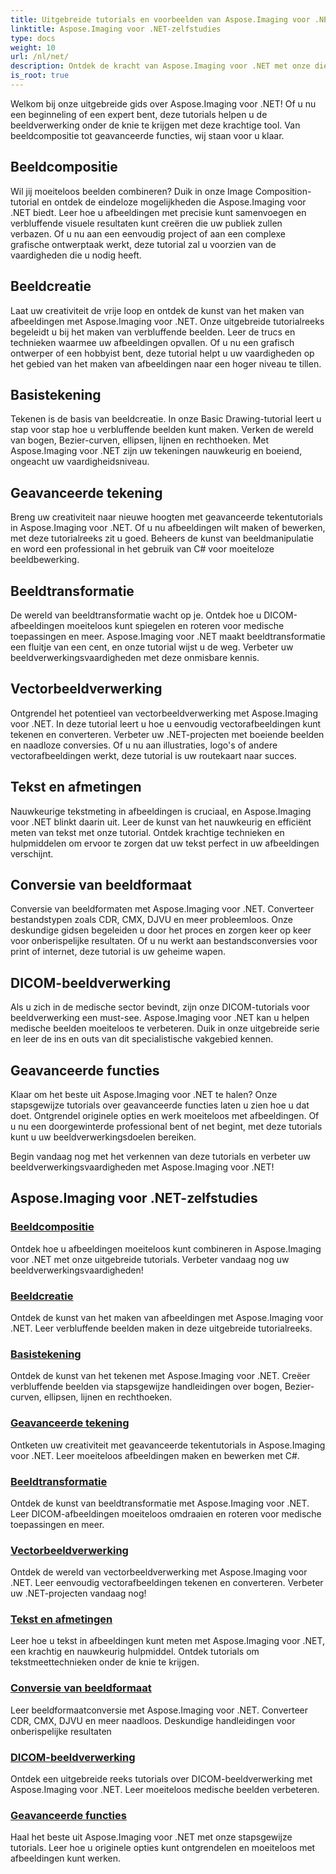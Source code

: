 ```yaml
---
title: Uitgebreide tutorials en voorbeelden van Aspose.Imaging voor .NET
linktitle: Aspose.Imaging voor .NET-zelfstudies
type: docs
weight: 10
url: /nl/net/
description: Ontdek de kracht van Aspose.Imaging voor .NET met onze diepgaande tutorials. Van beeldcompositie tot geavanceerde functies verbeter uw vaardigheden en til uw beeldverwerkingsspel naar een hoger niveau.
is_root: true
---
```


Welkom bij onze uitgebreide gids over Aspose.Imaging voor .NET! Of u nu een beginneling of een expert bent, deze tutorials helpen u de beeldverwerking onder de knie te krijgen met deze krachtige tool. Van beeldcompositie tot geavanceerde functies, wij staan voor u klaar.

## Beeldcompositie

Wil jij moeiteloos beelden combineren? Duik in onze Image Composition-tutorial en ontdek de eindeloze mogelijkheden die Aspose.Imaging voor .NET biedt. Leer hoe u afbeeldingen met precisie kunt samenvoegen en verbluffende visuele resultaten kunt creëren die uw publiek zullen verbazen. Of u nu aan een eenvoudig project of aan een complexe grafische ontwerptaak werkt, deze tutorial zal u voorzien van de vaardigheden die u nodig heeft.

## Beeldcreatie

Laat uw creativiteit de vrije loop en ontdek de kunst van het maken van afbeeldingen met Aspose.Imaging voor .NET. Onze uitgebreide tutorialreeks begeleidt u bij het maken van verbluffende beelden. Leer de trucs en technieken waarmee uw afbeeldingen opvallen. Of u nu een grafisch ontwerper of een hobbyist bent, deze tutorial helpt u uw vaardigheden op het gebied van het maken van afbeeldingen naar een hoger niveau te tillen.

## Basistekening

Tekenen is de basis van beeldcreatie. In onze Basic Drawing-tutorial leert u stap voor stap hoe u verbluffende beelden kunt maken. Verken de wereld van bogen, Bezier-curven, ellipsen, lijnen en rechthoeken. Met Aspose.Imaging voor .NET zijn uw tekeningen nauwkeurig en boeiend, ongeacht uw vaardigheidsniveau.

## Geavanceerde tekening

Breng uw creativiteit naar nieuwe hoogten met geavanceerde tekentutorials in Aspose.Imaging voor .NET. Of u nu afbeeldingen wilt maken of bewerken, met deze tutorialreeks zit u goed. Beheers de kunst van beeldmanipulatie en word een professional in het gebruik van C# voor moeiteloze beeldbewerking.

## Beeldtransformatie

De wereld van beeldtransformatie wacht op je. Ontdek hoe u DICOM-afbeeldingen moeiteloos kunt spiegelen en roteren voor medische toepassingen en meer. Aspose.Imaging voor .NET maakt beeldtransformatie een fluitje van een cent, en onze tutorial wijst u de weg. Verbeter uw beeldverwerkingsvaardigheden met deze onmisbare kennis.

## Vectorbeeldverwerking

Ontgrendel het potentieel van vectorbeeldverwerking met Aspose.Imaging voor .NET. In deze tutorial leert u hoe u eenvoudig vectorafbeeldingen kunt tekenen en converteren. Verbeter uw .NET-projecten met boeiende beelden en naadloze conversies. Of u nu aan illustraties, logo's of andere vectorafbeeldingen werkt, deze tutorial is uw routekaart naar succes.

## Tekst en afmetingen

Nauwkeurige tekstmeting in afbeeldingen is cruciaal, en Aspose.Imaging voor .NET blinkt daarin uit. Leer de kunst van het nauwkeurig en efficiënt meten van tekst met onze tutorial. Ontdek krachtige technieken en hulpmiddelen om ervoor te zorgen dat uw tekst perfect in uw afbeeldingen verschijnt.

## Conversie van beeldformaat

Conversie van beeldformaten met Aspose.Imaging voor .NET. Converteer bestandstypen zoals CDR, CMX, DJVU en meer probleemloos. Onze deskundige gidsen begeleiden u door het proces en zorgen keer op keer voor onberispelijke resultaten. Of u nu werkt aan bestandsconversies voor print of internet, deze tutorial is uw geheime wapen.

## DICOM-beeldverwerking

Als u zich in de medische sector bevindt, zijn onze DICOM-tutorials voor beeldverwerking een must-see. Aspose.Imaging voor .NET kan u helpen medische beelden moeiteloos te verbeteren. Duik in onze uitgebreide serie en leer de ins en outs van dit specialistische vakgebied kennen.

## Geavanceerde functies

Klaar om het beste uit Aspose.Imaging voor .NET te halen? Onze stapsgewijze tutorials over geavanceerde functies laten u zien hoe u dat doet. Ontgrendel originele opties en werk moeiteloos met afbeeldingen. Of u nu een doorgewinterde professional bent of net begint, met deze tutorials kunt u uw beeldverwerkingsdoelen bereiken.

Begin vandaag nog met het verkennen van deze tutorials en verbeter uw beeldverwerkingsvaardigheden met Aspose.Imaging voor .NET!
## Aspose.Imaging voor .NET-zelfstudies
### [Beeldcompositie](./image-composition/)
Ontdek hoe u afbeeldingen moeiteloos kunt combineren in Aspose.Imaging voor .NET met onze uitgebreide tutorials. Verbeter vandaag nog uw beeldverwerkingsvaardigheden!
### [Beeldcreatie](./image-creation/)
Ontdek de kunst van het maken van afbeeldingen met Aspose.Imaging voor .NET. Leer verbluffende beelden maken in deze uitgebreide tutorialreeks.
### [Basistekening](./basic-drawing/)
Ontdek de kunst van het tekenen met Aspose.Imaging voor .NET. Creëer verbluffende beelden via stapsgewijze handleidingen over bogen, Bezier-curven, ellipsen, lijnen en rechthoeken.
### [Geavanceerde tekening](./advanced-drawing/)
Ontketen uw creativiteit met geavanceerde tekentutorials in Aspose.Imaging voor .NET. Leer moeiteloos afbeeldingen maken en bewerken met C#.
### [Beeldtransformatie](./image-transformation/)
Ontdek de kunst van beeldtransformatie met Aspose.Imaging voor .NET. Leer DICOM-afbeeldingen moeiteloos omdraaien en roteren voor medische toepassingen en meer.
### [Vectorbeeldverwerking](./vector-image-processing/)
Ontdek de wereld van vectorbeeldverwerking met Aspose.Imaging voor .NET. Leer eenvoudig vectorafbeeldingen tekenen en converteren. Verbeter uw .NET-projecten vandaag nog!
### [Tekst en afmetingen](./text-and-measurements/)
Leer hoe u tekst in afbeeldingen kunt meten met Aspose.Imaging voor .NET, een krachtig en nauwkeurig hulpmiddel. Ontdek tutorials om tekstmeettechnieken onder de knie te krijgen.
### [Conversie van beeldformaat](./image-format-conversion/)
Leer beeldformaatconversie met Aspose.Imaging voor .NET. Converteer CDR, CMX, DJVU en meer naadloos. Deskundige handleidingen voor onberispelijke resultaten
### [DICOM-beeldverwerking](./dicom-image-processing/)
Ontdek een uitgebreide reeks tutorials over DICOM-beeldverwerking met Aspose.Imaging voor .NET. Leer moeiteloos medische beelden verbeteren.
### [Geavanceerde functies](./advanced-features/)
Haal het beste uit Aspose.Imaging voor .NET met onze stapsgewijze tutorials. Leer hoe u originele opties kunt ontgrendelen en moeiteloos met afbeeldingen kunt werken.